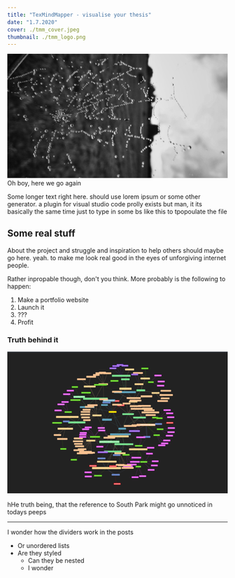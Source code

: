 ```yaml
---
title: "TexMindMapper - visualise your thesis"
date: "1.7.2020"
cover: ./tmm_cover.jpeg
thumbnail: ./tmm_logo.png
---
```


![How beautiful the outside can be](./tmm_cover.jpeg)
Oh boy, here we go again

Some longer text right here. should use lorem ipsum or some other generator. a plugin for visual studio code prolly exists but man, it its basically the same time just to type in some bs like this to tpopoulate the file

## Some real stuff

About the project and struggle and inspiration to help others should maybe go here. yeah. to make me look real good in the eyes of unforgiving internet people.

Rather inpropable though, don't you think. More probably is the following to happen:

1. Make a portfolio website
2. Launch it
3. ???
4. Profit

### Truth behind it
![My thesis!](./tmm.png)

hHe truth being, that the reference to South Park might go unnoticed in todays peeps

---
I wonder how the dividers work in the posts

- Or unordered lists
- Are they styled
    - Can they be nested
    - I wonder